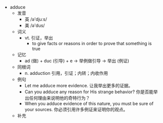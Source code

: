 - adduce
  - 发音
    - 英 /ə'djuːs/
    - 美 /ə'dus/
  - 词义
    - vt. 引证，举出
      - to give facts or reasons in order to prove that something is true
  - 记忆
    - ad (做) + duc (引导) + e → 举例做引导 → 举出 (例证)
  - 同根词
    - n. adduction 引用，引证；内转；内收作用
  - 例句
    - Let me adduce more evidence. 让我举出更多的证据。
    - Can you adduce any reason for His strange behavior? 你是否能举出任何理由来说明他的奇特行为？
    - When you adduce evidence of this nature, you must be sure of your sources. 你必须引用许多例证来证明你的观点。
  - 补充